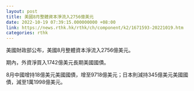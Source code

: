 ```yaml
---
layout: post
title: 美國8月整體資本淨流入2756億美元
date: 2022-10-19 07:39:15.000000000 +08:00
link: https://news.rthk.hk/rthk/ch/component/k2/1671593-20221019.htm
categories: rthk
---
```


美國財政部公布，美國8月整體資本淨流入2756億美元。

期內，外資淨買入1742億美元長期美國國債。

8月中國增持18億美元美國國債，增至9718億美元；日本則減持345億美元美國國債，減至1萬1998億美元。
